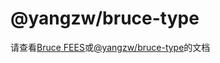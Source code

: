 # @yangzw/bruce-type

请查看[Bruce FEES](https://JowayYoung.github.io/bruce)或[@yangzw/bruce-type](https://doc.yangzw.vip/bruce/type)的文档
